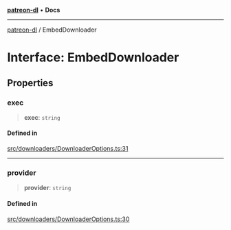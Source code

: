 [**patreon-dl**](../README.md) • **Docs**

***

[patreon-dl](../README.md) / EmbedDownloader

# Interface: EmbedDownloader

## Properties

### exec

> **exec**: `string`

#### Defined in

[src/downloaders/DownloaderOptions.ts:31](https://github.com/patrickkfkan/patreon-dl/blob/794996b6269a4df0afea77da4d86f16365f2adf5/src/downloaders/DownloaderOptions.ts#L31)

***

### provider

> **provider**: `string`

#### Defined in

[src/downloaders/DownloaderOptions.ts:30](https://github.com/patrickkfkan/patreon-dl/blob/794996b6269a4df0afea77da4d86f16365f2adf5/src/downloaders/DownloaderOptions.ts#L30)
